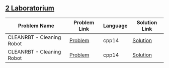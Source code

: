 ## [2 Laboratorium](https://www.hackerrank.com/domains/iisemestr2021/2laboratorium)

|Problem Name|Problem Link|Language|Solution Link|
---|---|---|---
|CLEANRBT - Cleaning Robot|[Problem](https://www.hackerrank.com/challenges/cleanrbt-cleaning-robot/problem)|cpp14|[Solution](./cleanrbt-cleaning-robot.cpp)|
|CLEANRBT - Cleaning Robot|[Problem](https://www.hackerrank.com/challenges/cleanrbt-cleaning-robot/problem)|cpp14|[Solution](./cleanrbt-cleaning-robot.cpp)|
